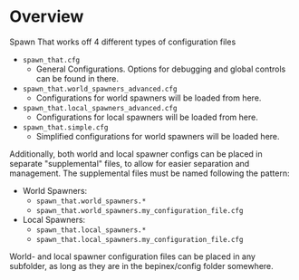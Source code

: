 # Overview

Spawn That works off 4 different types of configuration files

- `spawn_that.cfg`
	- General Configurations. Options for debugging and global controls can be found in there.
- `spawn_that.world_spawners_advanced.cfg`
	- Configurations for world spawners will be loaded from here.
- `spawn_that.local_spawners_advanced.cfg`
	- Configurations for local spawners will be loaded from here.
- `spawn_that.simple.cfg`
	- Simplified configurations for world spawners will be loaded here.

Additionally, both world and local spawner configs can be placed in separate "supplemental" files, to allow for easier separation and management.
The supplemental files must be named following the pattern:
- World Spawners: 
	- `spawn_that.world_spawners.*`
	- `spawn_that.world_spawners.my_configuration_file.cfg`
- Local Spawners: 
	- `spawn_that.local_spawners.*`
	- `spawn_that.local_spawners.my_configuration_file.cfg`

World- and local spawner configuration files can be placed in any subfolder, as long as they are in the bepinex/config folder somewhere.